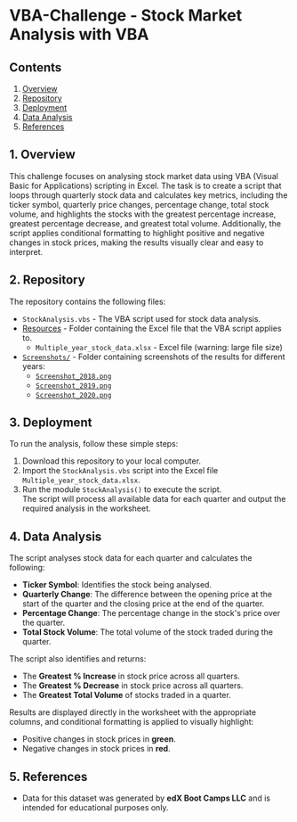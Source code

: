 # VBA-Challenge - Stock Market Analysis with VBA

## Contents
1. [Overview](#1-overview)  
2. [Repository](#2-repository)  
3. [Deployment](#3-deployment)  
4. [Data Analysis](#4-data-analysis)  
5. [References](#5-references)  


## 1. Overview
This challenge focuses on analysing stock market data using VBA (Visual Basic for Applications) scripting in Excel. The task is to create a script that loops through quarterly stock data and calculates key metrics, including the ticker symbol, quarterly price changes, percentage change, total stock volume, and highlights the stocks with the greatest percentage increase, greatest percentage decrease, and greatest total volume. Additionally, the script applies conditional formatting to highlight positive and negative changes in stock prices, making the results visually clear and easy to interpret.

## 2. Repository
The repository contains the following files:

- `StockAnalysis.vbs` - The VBA script used for stock data analysis.
- [Resources](Resources) - Folder containing the Excel file that the VBA script applies to.
  - `Multiple_year_stock_data.xlsx` - Excel file (warning: large file size)
- [`Screenshots/`](Screenshots) - Folder containing screenshots of the results for different years:
  - [`Screenshot_2018.png`](Screenshots/Screenshot_2018.png)
  - [`Screenshot_2019.png`](Screenshots/Screenshot_2019.png)
  - [`Screenshot_2020.png`](Screenshots/Screenshot_2020.png)


## 3. Deployment
To run the analysis, follow these simple steps:
1. Download this repository to your local computer.
2. Import the `StockAnalysis.vbs` script into the Excel file `Multiple_year_stock_data.xlsx`.
3. Run the module `StockAnalysis()` to execute the script.  
   The script will process all available data for each quarter and output the required analysis in the worksheet.


## 4. Data Analysis
The script analyses stock data for each quarter and calculates the following:
- **Ticker Symbol**: Identifies the stock being analysed.
- **Quarterly Change**: The difference between the opening price at the start of the quarter and the closing price at the end of the quarter.
- **Percentage Change**: The percentage change in the stock's price over the quarter.
- **Total Stock Volume**: The total volume of the stock traded during the quarter.

The script also identifies and returns:
- The **Greatest % Increase** in stock price across all quarters.
- The **Greatest % Decrease** in stock price across all quarters.
- The **Greatest Total Volume** of stocks traded in a quarter.

Results are displayed directly in the worksheet with the appropriate columns, and conditional formatting is applied to visually highlight:
- Positive changes in stock prices in **green**.
- Negative changes in stock prices in **red**.


## 5. References
- Data for this dataset was generated by **edX Boot Camps LLC** and is intended for educational purposes only.
